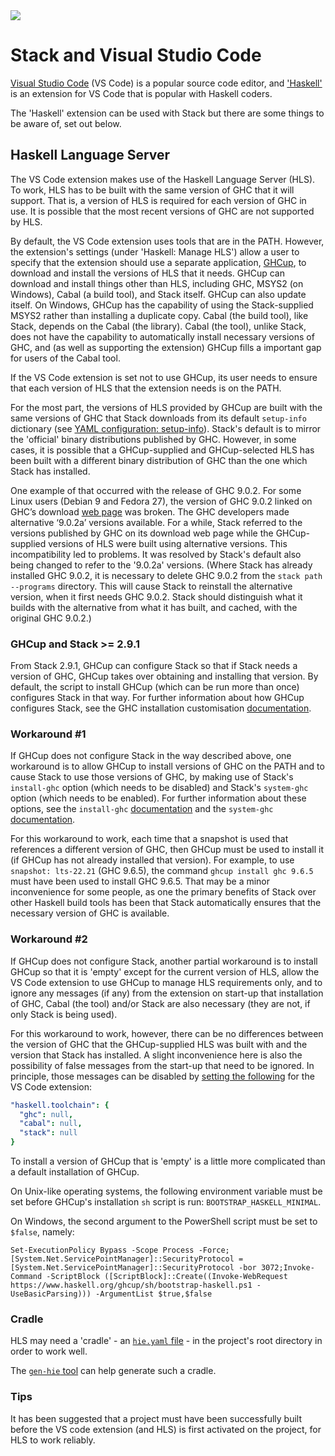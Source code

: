 <div class="hidden-warning"><a href="https://docs.haskellstack.org/"><img src="https://cdn.jsdelivr.net/gh/commercialhaskell/stack/doc/img/hidden-warning.svg"></a></div>

# Stack and Visual Studio Code

[Visual Studio Code](https://code.visualstudio.com/) (VS Code) is a popular
source code editor, and
['Haskell'](https://marketplace.visualstudio.com/items?itemName=haskell.haskell)
is an extension for VS Code that is popular with Haskell coders.

The 'Haskell' extension can be used with Stack but there are some things to be
aware of, set out below.

## Haskell Language Server

The VS Code extension makes use of the Haskell Language Server (HLS). To work,
HLS has to be built with the same version of GHC that it will support. That is,
a version of HLS is required for each version of GHC in use. It is possible that
the most recent versions of GHC are not supported by HLS.

By default, the VS Code extension uses tools that are in the PATH. However, the
extension's settings (under 'Haskell: Manage HLS') allow a user to specify
that the extension should use a separate application,
[GHCup](https://www.haskell.org/ghcup/), to download and install the versions of
HLS that it needs. GHCup can download and install things other than HLS,
including GHC, MSYS2 (on Windows), Cabal (a build tool), and Stack itself. GHCup
can also update itself. On Windows, GHCup has the capability of using the
Stack-supplied MSYS2 rather than installing a duplicate copy. Cabal (the build
tool), like Stack, depends on the Cabal (the library). Cabal (the tool), unlike
Stack, does not have the capability to automatically install necessary versions
of GHC, and (as well as supporting the extension) GHCup fills a important gap
for users of the Cabal tool.

If the VS Code extension is set not to use GHCup, its user needs to ensure that
each version of HLS that the extension needs is on the PATH.

For the most part, the versions of HLS provided by GHCup are built with the same
versions of GHC that Stack downloads from its default `setup-info` dictionary
(see [YAML configuration: setup-info](yaml_configuration.md)). Stack's default
is to mirror the 'official' binary distributions published by GHC. However, in
some cases, it is possible that a GHCup-supplied and GHCup-selected HLS has been
built with a different binary distribution of GHC than the one which Stack has
installed.

One example of that occurred with the release of GHC 9.0.2. For some Linux users
(Debian 9 and Fedora 27), the version of GHC 9.0.2 linked on GHC’s download
[web page](https://www.haskell.org/ghc/download_ghc_9_0_2.html) was broken. The
GHC developers made alternative ‘9.0.2a’ versions available. For a while, Stack
referred to the versions published by GHC on its download web page while the
GHCup-supplied versions of HLS were built using alternative versions. This
incompatibility led to problems. It was resolved by Stack's default also being
changed to refer to the '9.0.2a' versions. (Where Stack has already installed
GHC 9.0.2, it is necessary to delete GHC 9.0.2 from the `stack path --programs`
directory. This will cause Stack to reinstall the alternative version, when it
first needs GHC 9.0.2. Stack should distinguish what it builds with the
alternative from what it has built, and cached, with the original GHC 9.0.2.)

### GHCup and Stack >= 2.9.1

From Stack 2.9.1, GHCup can configure Stack so that if Stack needs a version of
GHC, GHCup takes over obtaining and installing that version. By default, the
script to install GHCup (which can be run more than once) configures Stack in
that way. For further information about how GHCup configures Stack, see the GHC
installation customisation
[documentation](yaml_configuration.md#ghc-installation-customisation).

### Workaround #1

If GHCup does not configure Stack in the way described above, one workaround is
to allow GHCup to install versions of GHC on the PATH and to cause Stack to use
those versions of GHC, by making use of Stack's `install-ghc` option (which
needs to be disabled) and Stack's `system-ghc` option (which needs to be
enabled). For further information about these options, see the `install-ghc`
[documentation](yaml_configuration.md#install-ghc) and the `system-ghc`
[documentation](yaml_configuration.md#system-ghc).

For this workaround to work, each time that a snapshot is used that references a
different version of GHC, then GHCup must be used to install it (if GHCup has
not already installed that version). For example, to use `snapshot: lts-22.21`
(GHC 9.6.5), the command `ghcup install ghc 9.6.5` must have been used to
install GHC 9.6.5. That may be a minor inconvenience for some people, as one the
primary benefits of Stack over other Haskell build tools has been that Stack
automatically ensures that the necessary version of GHC is available.

### Workaround #2

If GHCup does not configure Stack, another partial workaround is to install
GHCup so that it is 'empty' except for the current version of HLS, allow the
VS Code extension to use GHCup to manage HLS requirements only, and to ignore
any messages (if any) from the extension on start-up that installation of GHC,
Cabal (the tool) and/or Stack are also necessary (they are not, if only Stack is
being used).

For this workaround to work, however, there can be no differences between the
version of GHC that the GHCup-supplied HLS was built with and the version that
Stack has installed. A slight inconvenience here is also the possibility of
false messages from the start-up that need to be ignored. In principle, those
messages can be disabled by
[setting the following](https://github.com/haskell/vscode-haskell#setting-a-specific-toolchain)
for the VS Code extension:

~~~yaml
"haskell.toolchain": {
  "ghc": null,
  "cabal": null,
  "stack": null
}
~~~

To install a version of GHCup that is 'empty' is a little more complicated than
a default installation of GHCup.

On Unix-like operating systems, the following environment variable must be set
before GHCup's installation `sh` script is run: `BOOTSTRAP_HASKELL_MINIMAL`.

On Windows, the second argument to the PowerShell script must be set to
`$false`, namely:

    Set-ExecutionPolicy Bypass -Scope Process -Force;[System.Net.ServicePointManager]::SecurityProtocol = [System.Net.ServicePointManager]::SecurityProtocol -bor 3072;Invoke-Command -ScriptBlock ([ScriptBlock]::Create((Invoke-WebRequest https://www.haskell.org/ghcup/sh/bootstrap-haskell.ps1 -UseBasicParsing))) -ArgumentList $true,$false

### Cradle

HLS may need a 'cradle' - an
[`hie.yaml` file](https://hackage.haskell.org/package/hie-bios#stack) - in the
project's root directory in order to work well.

The [`gen-hie` tool](https://hackage.haskell.org/package/implicit-hie) can help
generate such a cradle.

### Tips

It has been suggested that a project must have been successfully built before
the VS code extension (and HLS) is first activated on the project, for HLS to
work reliably.
